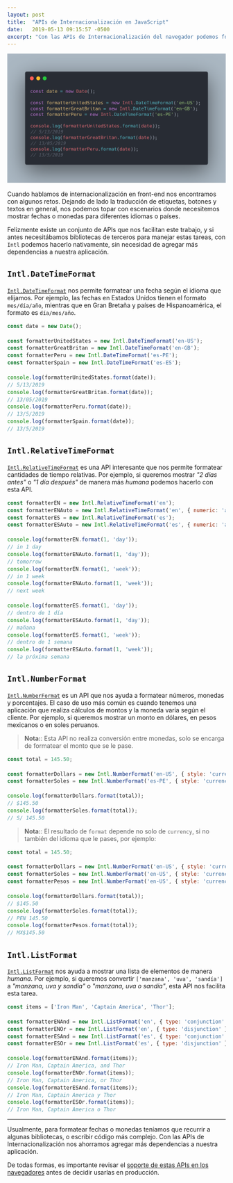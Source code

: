 ```yaml
---
layout: post
title:  "APIs de Internacionalización en JavaScript"
date:   2019-05-13 09:15:57 -0500
excerpt: "Con las APIs de Internacionalización del navegador podemos formatear fechas y números para diferentes idiomas"
---
```


![APIs de Internacionalización en JavaScript](/assets/images/intl.png)

Cuando hablamos de internacionalización en front-end nos encontramos con algunos retos. Dejando de lado la traducción de etiquetas, botones y textos en general, nos podemos topar con escenarios donde necesitemos mostrar fechas o monedas para diferentes idiomas o países.

Felizmente existe un conjunto de APIs que nos facilitan este trabajo, y si antes necesitábamos bibliotecas de terceros para manejar estas tareas, con `Intl` podemos hacerlo nativamente, sin necesidad de agregar más dependencias a nuestra aplicación.

## `Intl​.Date​Time​Format`

[`Intl​.Date​Time​Format`](https://developer.mozilla.org/en-US/docs/Web/JavaScript/Reference/Global_Objects/DateTimeFormat) nos permite formatear una fecha según el idioma que elijamos. Por ejemplo, las fechas en Estados Unidos tienen el formato `mes/día/año`, mientras que en Gran Bretaña y países de Hispanoamérica, el formato es `día/mes/año`.

```js
const date = new Date();

const formatterUnitedStates = new Intl.DateTimeFormat('en-US');
const formatterGreatBritan = new Intl.DateTimeFormat('en-GB');
const formatterPeru = new Intl.DateTimeFormat('es-PE');
const formatterSpain = new Intl.DateTimeFormat('es-ES');

console.log(formatterUnitedStates.format(date));
// 5/13/2019
console.log(formatterGreatBritan.format(date));
// 13/05/2019
console.log(formatterPeru.format(date));
// 13/5/2019
console.log(formatterSpain.format(date));
// 13/5/2019
```

## `Intl​.Relative​Time​Format`

[`Intl​.Relative​Time​Format`](https://developer.mozilla.org/en-US/docs/Web/JavaScript/Reference/Global_Objects/RelativeTimeFormat) es una API interesante que nos permite formatear cantidades de tiempo relativas. Por ejemplo, si queremos mostrar _"2 días antes"_ o _"1 día después"_ de manera más _humana_ podemos hacerlo con esta API.

```js
const formatterEN = new Intl.RelativeTimeFormat('en');
const formatterENAuto = new Intl.RelativeTimeFormat('en', { numeric: 'auto' });
const formatterES = new Intl.RelativeTimeFormat('es');
const formatterESAuto = new Intl.RelativeTimeFormat('es', { numeric: 'auto' });

console.log(formatterEN.format(1, 'day'));
// in 1 day
console.log(formatterENAuto.format(1, 'day'));
// tomorrow
console.log(formatterEN.format(1, 'week'));
// in 1 week
console.log(formatterENAuto.format(1, 'week'));
// next week

console.log(formatterES.format(1, 'day'));
// dentro de 1 día
console.log(formatterESAuto.format(1, 'day'));
// mañana
console.log(formatterES.format(1, 'week'));
// dentro de 1 semana
console.log(formatterESAuto.format(1, 'week'));
// la próxima semana
```

## `Intl​.Number​Format`

[`Intl​.Number​Format`](https://developer.mozilla.org/en-US/docs/Web/JavaScript/Reference/Global_Objects/NumberFormat) es un API que nos ayuda a formatear números, monedas y porcentajes. El caso de uso más común es cuando tenemos una aplicación que realiza cálculos de montos y la moneda varía según el cliente. Por ejemplo, si queremos mostrar un monto en dólares, en pesos mexicanos o en soles peruanos.

> **Nota:**: Esta API no realiza conversión entre monedas, solo se encarga de formatear el monto que se le pase.

```js
const total = 145.50;

const formatterDollars = new Intl.NumberFormat('en-US', { style: 'currency', currency: 'USD' });
const formatterSoles = new Intl.NumberFormat('es-PE', { style: 'currency', currency: 'PEN' });

console.log(formatterDollars.format(total));
// $145.50
console.log(formatterSoles.format(total));
// S/ 145.50
```

> **Nota:**: El resultado de `format` depende no solo de `currency`, si no también del idioma que le pases, por ejemplo:

```js
const total = 145.50;

const formatterDollars = new Intl.NumberFormat('en-US', { style: 'currency', currency: 'USD' });
const formatterSoles = new Intl.NumberFormat('en-US', { style: 'currency', currency: 'PEN' });
const formatterPesos = new Intl.NumberFormat('en-US', { style: 'currency', currency: 'MXN' });

console.log(formatterDollars.format(total));
// $145.50
console.log(formatterSoles.format(total));
// PEN 145.50
console.log(formatterPesos.format(total));
// MX$145.50
```

## `Intl​.List​Format`

[`Intl​.List​Format`](https://developer.mozilla.org/en-US/docs/Web/JavaScript/Reference/Global_Objects/ListFormat) nos ayuda a mostrar una lista de elementos de manera _humana_. Por ejemplo, si queremos convertir `['manzana', 'uva', 'sandía']` a _"manzana, uva y sandía"_ o _"manzana, uva o sandía"_, esta API nos facilita esta tarea.

```js
const items = ['Iron Man', 'Captain America', 'Thor'];

const formatterENAnd = new Intl.ListFormat('en', { type: 'conjunction' });
const formatterENOr = new Intl.ListFormat('en', { type: 'disjunction' });
const formatterESAnd = new Intl.ListFormat('es', { type: 'conjunction' });
const formatterESOr = new Intl.ListFormat('es', { type: 'disjunction' });

console.log(formatterENAnd.format(items));
// Iron Man, Captain America, and Thor
console.log(formatterENOr.format(items));
// Iron Man, Captain America, or Thor
console.log(formatterESAnd.format(items));
// Iron Man, Captain America y Thor
console.log(formatterESOr.format(items));
// Iron Man, Captain America o Thor
```

----

Usualmente, para formatear fechas o monedas teníamos que recurrir a algunas bibliotecas, o escribir código más complejo. Con las APIs de Internacionalización nos ahorramos agregar más dependencias a nuestra aplicación.

De todas formas, es importante revisar el [soporte de estas APIs en los navegadores](https://developer.mozilla.org/en-US/docs/Web/JavaScript/Reference/Global_Objects/Intl#Browser_compatibility) antes de decidir usarlas en producción.